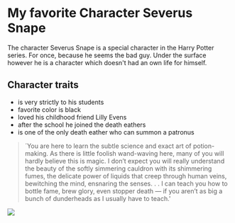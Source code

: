 # My favorite Character Severus Snape

The character Severus Snape is a special character in the Harry Potter series. For once, because he seems the bad guy.
Under the surface however he is a character which doesn't had an own life for himself.

## Character traits
* is very strictly to his students
* favorite color is black
* loved his childhood friend Lilly Evens
* after the school he joined the death eathers
* is one of the only death eather who can summon a patronus


 > ´You are here to learn the subtle science and exact art of potion-making.
 > As there is little foolish wand-waving here, many of you will hardly believe this is magic.
 > I don’t expect you will really understand the beauty of the softly simmering cauldron with its shimmering fumes,
 > the delicate power of liquids that creep through human veins, bewitching the mind, ensnaring the senses. . .
 > I can teach you how to bottle fame, brew glory, even stopper death — 
 > if you aren’t as big a bunch of dunderheads as I usually have to teach.'
 
<img src= "https://upload.wikimedia.org/wikipedia/commons/a/a3/Severus_Snape.jpg" />

